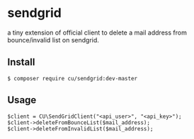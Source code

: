 # sendgrid

a tiny extension of official client to delete a mail address from bounce/invalid list on sendgrid.

## Install

```
$ composer require cu/sendgrid:dev-master
```

## Usage

```
$client = CU\SendGridClient("<api_user>", "<api_key>");
$client->deleteFromBounceList($mail_address);
$client->deleteFromInvalidList($mail_address);
```
